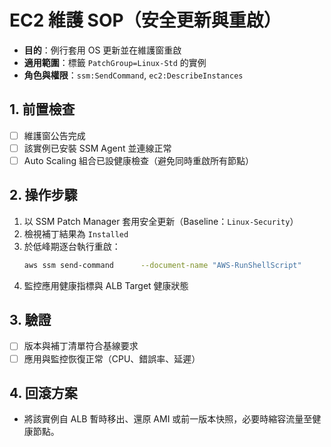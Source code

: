 # EC2 維護 SOP（安全更新與重啟）

- **目的**：例行套用 OS 更新並在維護窗重啟
- **適用範圍**：標籤 `PatchGroup=Linux-Std` 的實例
- **角色與權限**：`ssm:SendCommand`, `ec2:DescribeInstances`

## 1. 前置檢查
- [ ] 維護窗公告完成
- [ ] 該實例已安裝 SSM Agent 並連線正常
- [ ] Auto Scaling 組合已設健康檢查（避免同時重啟所有節點）

## 2. 操作步驟
1. 以 SSM Patch Manager 套用安全更新（Baseline：`Linux-Security`）
2. 檢視補丁結果為 `Installed`
3. 於低峰期逐台執行重啟：
   ```bash
   aws ssm send-command      --document-name "AWS-RunShellScript"      --instance-ids i-xxxxxxxx      --parameters commands="sudo reboot"
   ```
4. 監控應用健康指標與 ALB Target 健康狀態

## 3. 驗證
- [ ] 版本與補丁清單符合基線要求
- [ ] 應用與監控恢復正常（CPU、錯誤率、延遲）

## 4. 回滾方案
- 將該實例自 ALB 暫時移出、還原 AMI 或前一版本快照，必要時縮容流量至健康節點。